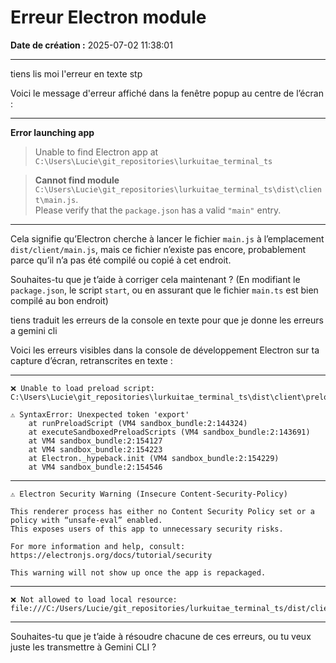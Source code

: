 # Erreur Electron module

**Date de création :** 2025-07-02 11:38:01

---



tiens lis moi l'erreur en texte stp



Voici le message d'erreur affiché dans la fenêtre popup au centre de l’écran :

---

**Error launching app**

> Unable to find Electron app at `C:\Users\Lucie\git_repositories\lurkuitae_terminal_ts`

> **Cannot find module**  
> `C:\Users\Lucie\git_repositories\lurkuitae_terminal_ts\dist\client\main.js`.  
> Please verify that the `package.json` has a valid `"main"` entry.

---

Cela signifie qu’Electron cherche à lancer le fichier `main.js` à l’emplacement `dist/client/main.js`, mais ce fichier n’existe pas encore, probablement parce qu’il n’a pas été compilé ou copié à cet endroit.

Souhaites-tu que je t’aide à corriger cela maintenant ? (En modifiant le `package.json`, le script `start`, ou en assurant que le fichier `main.ts` est bien compilé au bon endroit)

tiens traduit les erreurs de la console en texte pour que je donne les erreurs a gemini cli

Voici les erreurs visibles dans la console de développement Electron sur ta capture d’écran, retranscrites en texte :

---

```
❌ Unable to load preload script:
C:\Users\Lucie\git_repositories\lurkuitae_terminal_ts\dist\client\preload.js

⚠️ SyntaxError: Unexpected token 'export'
    at runPreloadScript (VM4 sandbox_bundle:2:144324)
    at executeSandboxedPreloadScripts (VM4 sandbox_bundle:2:143691)
    at VM4 sandbox_bundle:2:154127
    at VM4 sandbox_bundle:2:154223
    at Electron._hypeback.init (VM4 sandbox_bundle:2:154229)
    at VM4 sandbox_bundle:2:154546
```

---

```
⚠️ Electron Security Warning (Insecure Content-Security-Policy)

This renderer process has either no Content Security Policy set or a policy with “unsafe-eval” enabled.  
This exposes users of this app to unnecessary security risks.

For more information and help, consult:  
https://electronjs.org/docs/tutorial/security

This warning will not show up once the app is repackaged.
```

---

```
❌ Not allowed to load local resource:
file:///C:/Users/Lucie/git_repositories/lurkuitae_terminal_ts/dist/client/index.html
```

---

Souhaites-tu que je t’aide à résoudre chacune de ces erreurs, ou tu veux juste les transmettre à Gemini CLI ?